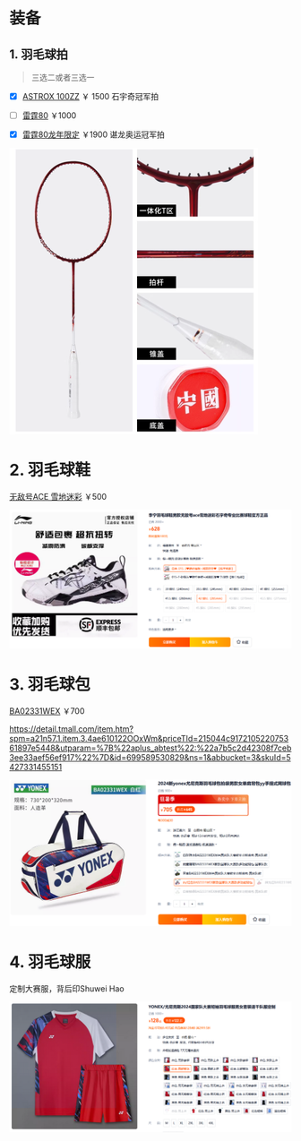 # 装备

## 1. 羽毛球拍

>  三选二或者三选一

- [x] [ASTROX 100ZZ](https://www.badmintoncn.com/cbo_eq/view.php?eid=7717) $￥~1500$ 石宇奇冠军拍

- [ ] [雷霆80](https://www.badmintoncn.com/cbo_eq/view.php?eid=9748) $￥1000$

- [x] [雷霆80龙年限定](https://detail.tmall.com/item.htm?spm=a21n57.1.item.4.db886f02YAq1nk&priceTId=215044c917210520906008295e5448&utparam=%7B%22aplus_abtest%22:%222a8978de3cd4ab71eab9700d6e417d5f%22%7D&id=654915558084&ns=1&abbucket=3&skuId=5329374184265) $￥1900$ 谌龙奥运冠军拍

<img src="images\image-20240715221030424.png" alt="image-20240715221030424" style="zoom: 50%;" />

# 2. 羽毛球鞋

[无敌号ACE 雪地迷彩](https://www.badmintoncn.com/cbo_eq/view.php?eid=10973) $￥500$

<img src="images\shoes.png" alt="image-20240715221328860" style="zoom:50%;" />

# 3. 羽毛球包

[BA02331WEX](https://www.badmintoncn.com/cbo_eq/view.php?eid=15983) $￥700$

https://detail.tmall.com/item.htm?spm=a21n57.1.item.3.4ae610122OOxWm&priceTId=215044c917210522075361897e5448&utparam=%7B%22aplus_abtest%22:%22a7b5c2d42308f7ceb3ee33aef56ef917%22%7D&id=699589530829&ns=1&abbucket=3&skuId=5427331455151

<img src="images\image-20240715220914723.png" alt="image-20240715220914723" style="zoom:50%;" />

# 4. 羽毛球服

定制大赛服，背后印Shuwei Hao

<img src="images\image-20240715220657287.png" alt="image-20240715220657287" style="zoom:50%;" />

